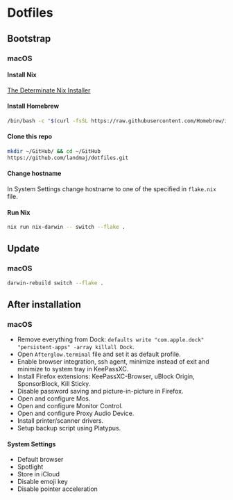 # Dotfiles

## Bootstrap

### macOS

#### Install Nix

[The Determinate Nix Installer](https://determinate.systems/oss/)

#### Install Homebrew

```sh
/bin/bash -c "$(curl -fsSL https://raw.githubusercontent.com/Homebrew/install/HEAD/install.sh)"
```

#### Clone this repo

```sh
mkdir ~/GitHub/ && cd ~/GitHub
https://github.com/landmaj/dotfiles.git
```

#### Change hostname

In System Settings change hostname to one of the specified in
`flake.nix` file.

#### Run Nix

```sh
nix run nix-darwin -- switch --flake .
```

## Update

### macOS

```sh
darwin-rebuild switch --flake .
```

## After installation

### macOS

- Remove everything from Dock: `defaults write "com.apple.dock" "persistent-apps" -array
killall Dock`.
- Open `Afterglow.terminal` file and set it as default profile.
- Enable browser integration, ssh agent, minimize instead of exit and minimize
  to system tray in KeePassXC.
- Install Firefox extensions: KeePassXC-Browser, uBlock Origin, SponsorBlock, Kill Sticky.
- Disable password saving and picture-in-picture in Firefox.
- Open and configure Mos.
- Open and configure Monitor Control.
- Open and configure Proxy Audio Device.
- Install printer/scanner drivers.
- Setup backup script using Platypus.

#### System Settings

- Default browser
- Spotlight
- Store in iCloud
- Disable emoji key
- Disable pointer acceleration
